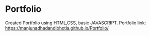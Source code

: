 # Portfolio
Created Portfolio using HTML,CSS, basic JAVASCRIPT.
Portfolio link: https://manjunadhadandibhotla.github.io/Portfolio/
